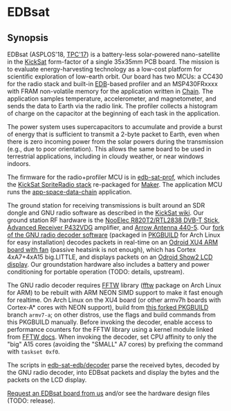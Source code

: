 EDBsat
======

Synopsis
--------

EDBsat (ASPLOS\'18,
[TPC\'17](http://sunsite.informatik.rwth-aachen.de/Publications/AIB/2017/2017-09.pdf))
is a battery-less solar-powered nano-satellite in the
[KickSat](https://www.kickstarter.com/projects/zacinaction/kicksat-your-personal-spacecraft-in-space)
form-factor of a single 35x35mm PCB board. The mission is to evaluate
energy-harvesting technology as a low-cost platform for scientific exploration
of low-earth orbit. Our board has two MCUs: a CC430 for the radio stack and
built-in [EDB](#edb)-based profiler and an MSP430FRxxxx with FRAM non-volatile
memory for the application written in [Chain](#chain). The application samples
temperature, accelerometer, and magnetometer, and sends the data to Earth via
the radio link. The profiler collects a histogram of charge on the capacitor at
the beginning of each task in the application.

The power system uses supercapacitors to accumulate and provide a burst of
energy that is sufficient to transmit a 2-byte packet to Earth, even when there
is zero incoming power from the solar powers during the transmission (e.g., due
to poor orientation). This allows the same board to be used in terrestrial
applications, including in cloudy weather, or near windows indoors.

The firmware for the radio+profiler MCU is in
[edb-sat-prof](https://github.com/CMUAbstract/edb-sat-prof), which includes the
[KickSat SpriteRadio stack](https://github.com/kicksat/arduino_sprite) re-packaged
for [Maker](https://github.com/CMUAbstract/maker). The application MCU runs the
[app-space-data-chain](https://github.com/CMUAbstract/app-space-data-chain)
application.

The ground station for receiving transmissions is built around an SDR dongle
and GNU radio software as described in the [KickSat
wiki](https://github.com/kicksat/groundstation/wiki). Our ground station RF hardware
is the [NooElec R820T2/RTL2838 DVB-T
Stick](http://www.nooelec.com/store/sdr/nesdr-hf-mini-2-plus-bundle.html),
[Advanced Receiver P432VDG](http://www.advancedreceiver.com/page5.html) amplifier,
and [Arrow Antenna 440-5](http://arrowantennas.com/arrowii/440-5ii.html). Our
[fork of the GNU radio decoder
software](https://github.com/CMUAbstract/groundstation) (packaged in
[PKGBUILD](https://github.com/CMUAbstract/sprite-groundstation-PKGBUILD) for
Arch Linux for easy installation) decodes packets in real-time on an [Odroid
XU4 ARM
board with fan](http://www.hardkernel.com/main/products/prdt_info.php?g_code=G143452239825)
(passive heatsink is not enough), which has Cortex 4xA7+4xA15 big.LITTLE, and
displays packets on an [Odroid Show2 LCD
display](http://www.hardkernel.com/main/products/prdt_info.php?g_code=G141743018597).
Our groundstation hardware also includes a battery and power conditioning for
portable operation (TODO: details, upstream).

The GNU radio decoder requires [FFTW](http://www.fftw.org) library
([fftw](https://archlinuxarm.org/packages/armv7h/fftw) package on Arch Linux for ARM)
to be rebuilt with ARM NEON SIMD support to make it fast enough for realtime.
On Arch Linux on the XU4 board (or other armv7h boards with Cortex-A\* cores
with NEON support), build from [this forked
PKGBUILD](https://github.com/CMUAbstract/fftw-PKGBUILD) branch
`armv7-a`; on other distros, use the flags and build commands from this
PKGBUILD manually. Before invoking the decoder, enable access to performance
counters for the FFTW library using a kernel module linked from [FFTW
docs](https://github.com/FFTW/fftw3/blob/master/README-perfcnt.md). When
invoking the decoder, set CPU affinity to only the
\"big\" A15 cores (avoiding the \"SMALL\" A7 cores) by prefixing the command with
`taskset 0xf0`.

The scripts in
[edb-sat-edb/decoder](https://github.com/CMUAbstract/edb-sat-edb/tree/master/decoder)
parse the received bytes, decoded by the GNU radio decoder, into EDBsat packets
and display the bytes and the packets on the LCD display.

[Request an EDBsat board from us](http://abstract.ece.cmu.edu) and/or see the
hardware design files (TODO: release).
